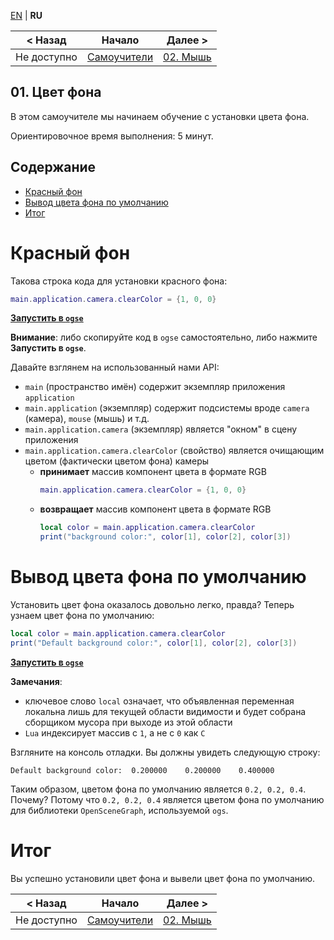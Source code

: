 
[EN][en] | **RU**

| < Назад | Начало | Далее > |
|-|-|-|
| Не доступно | [Самоучители][index] | [02. Мышь][02.Mouse] |

## 01. Цвет фона

В этом самоучителе мы начинаем обучениe с установки цвета фона.

Ориентировочное время выполнения: 5 минут.

## Содержание

* [Красный фон](#red)
* [Вывод цвета фона по умолчанию](#print)
* [Итог](#summary)

<a name="red"/>

# Красный фон

Такова строка кода для установки красного фона:

```lua
main.application.camera.clearColor = {1, 0, 0}
```
**[Запустить в `ogse`][run-red]**

**Внимание**: либо скопируйте код в `ogse` самостоятельно, либо нажмите **Запустить в `ogse`**.

Давайте взглянем на использованный нами API:

* `main` (пространство имён) содержит экземпляр приложения `application`
* `main.application` (экземпляр) содержит подсистемы вроде `camera` (камера), `mouse` (мышь) и т.д.
* `main.application.camera` (экземпляр) является "окном" в сцену приложения
* `main.application.camera.clearColor` (свойство) является очищающим цветом (фактически цветом фона) камеры
    * **принимает** массив компонент цвета в формате RGB
        ```lua
        main.application.camera.clearColor = {1, 0, 0}
        ```
    * **возвращает** массив компонент цвета в формате RGB
        ```lua
        local color = main.application.camera.clearColor
        print("background color:", color[1], color[2], color[3])
        ```

<a name="print"/>

# Вывод цвета фона по умолчанию

Установить цвет фона оказалось довольно легко, правда? Теперь узнаем
цвет фона по умолчанию:

```lua
local color = main.application.camera.clearColor
print("Default background color:", color[1], color[2], color[3])
```
**[Запустить в `ogse`][run-print]**

**Замечания**:

* ключевое слово `local` означает, что объявленная переменная локальна лишь
для текущей области видимости и будет собрана сборщиком мусора при выходе
из этой области
* `Lua` индексирует массив с `1`, а не с `0` как `C`

Взгляните на консоль отладки. Вы должны увидеть следующую строку:

```
Default background color:  0.200000    0.200000    0.400000
```

Таким образом, цветом фона по умолчанию является `0.2, 0.2, 0.4`. Почему?
Потому что `0.2, 0.2, 0.4` является цветом фона по умолчанию для
библиотеки `OpenSceneGraph`, используемой `ogs`.

<a name="summary"/>

# Итог

Вы успешно установили цвет фона и вывели цвет фона по умолчанию.

| < Назад | Начало | Далее > |
|-|-|-|
| Не доступно | [Самоучители][index] | [02. Мышь][02.Mouse] |

[en]: README.md

[index]: ../README-ru.md
[02.Mouse]: ../02.Mouse/README-ru.md

[run-red]: http://ogstudio.github.io/ogse/?base64code=bWFpbi5hcHBsaWNhdGlvbi5jYW1lcmEuY2xlYXJDb2xvciA9IHsxLCAwLCAwfQ==
[run-print]: https://ogstudio.github.io/ogse/?base64code=bG9jYWwgY29sb3IgPSBtYWluLmFwcGxpY2F0aW9uLmNhbWVyYS5jbGVhckNvbG9yCnByaW50KCJEZWZhdWx0IGJhY2tncm91bmQgY29sb3I6IiwgY29sb3JbMV0sIGNvbG9yWzJdLCBjb2xvclszXSk=
